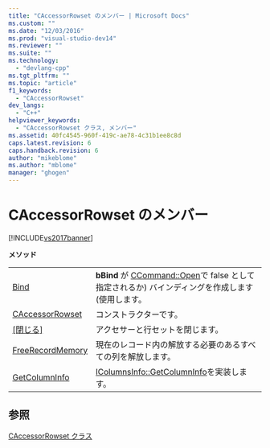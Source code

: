 ```yaml
---
title: "CAccessorRowset のメンバー | Microsoft Docs"
ms.custom: ""
ms.date: "12/03/2016"
ms.prod: "visual-studio-dev14"
ms.reviewer: ""
ms.suite: ""
ms.technology: 
  - "devlang-cpp"
ms.tgt_pltfrm: ""
ms.topic: "article"
f1_keywords: 
  - "CAccessorRowset"
dev_langs: 
  - "C++"
helpviewer_keywords: 
  - "CAccessorRowset クラス, メンバー"
ms.assetid: 40fc4545-960f-419c-ae78-4c31b1ee8c8d
caps.latest.revision: 6
caps.handback.revision: 6
author: "mikeblome"
ms.author: "mblome"
manager: "ghogen"
---
```

# CAccessorRowset のメンバー
[!INCLUDE[vs2017banner](../../assembler/inline/includes/vs2017banner.md)]

**メソッド**  
  
|||  
|-|-|  
|[Bind](../../data/oledb/caccessorrowset-bind.md)|**bBind** が [CCommand::Open](../../data/oledb/ccommand-open.md)で false として指定されるか\) バインディングを作成します \(使用します。|  
|[CAccessorRowset](../../data/oledb/caccessorrowset-caccessorrowset.md)|コンストラクターです。|  
|[&#91;閉じる&#93;](../Topic/CAccessorRowset::Close.md)|アクセサーと行セットを閉じます。|  
|[FreeRecordMemory](../../data/oledb/caccessorrowset-freerecordmemory.md)|現在のレコード内の解放する必要のあるすべての列を解放します。|  
|[GetColumnInfo](../../data/oledb/caccessorrowset-getcolumninfo.md)|[IColumnsInfo::GetColumnInfo](https://msdn.microsoft.com/en-us/library/ms722704.aspx)を実装します。|  
  
## 参照  
 [CAccessorRowset クラス](../Topic/CAccessorRowset%20Class.md)